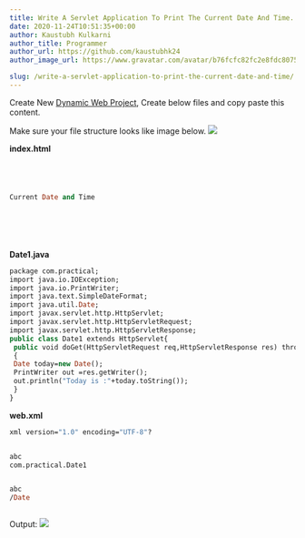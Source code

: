 ```yaml
---
title: Write A Servlet Application To Print The Current Date And Time.
date: 2020-11-24T10:51:35+00:00
author: Kaustubh Kulkarni
author_title: Programmer
author_url: https://github.com/kaustubhk24
author_image_url: https://www.gravatar.com/avatar/b76fcfc82fc2e8fdc8075636f1735f61?s=200

slug: /write-a-servlet-application-to-print-the-current-date-and-time/
---
```

Create New [Dynamic Web Project](https://en.wikipedia.org/wiki/Dynamic_web_page), Create below files and copy paste this content.

Make sure your file structure looks like image below.
![](http://www.kaustubh.codes/imgs/wp-content/uploads/2020/11/image-22.png) 

**index.html**

```vb title="file.vb"




Current Date and Time







```

**Date1.java**

```vb title="file.vb"
package com.practical;
import java.io.IOException;
import java.io.PrintWriter;
import java.text.SimpleDateFormat;
import java.util.Date;
import javax.servlet.http.HttpServlet;
import javax.servlet.http.HttpServletRequest;
import javax.servlet.http.HttpServletResponse;
public class Date1 extends HttpServlet{
 public void doGet(HttpServletRequest req,HttpServletResponse res) throws IOException
 {
 Date today=new Date();
 PrintWriter out =res.getWriter();
 out.println("Today is :"+today.toString());
 }
}

```

**web.xml**

```vb title="file.vb"
xml version="1.0" encoding="UTF-8"?


abc
com.practical.Date1


abc
/Date



```

Output:
![](http://www.kaustubh.codes/imgs/wp-content/uploads/2020/11/image-23.png) 